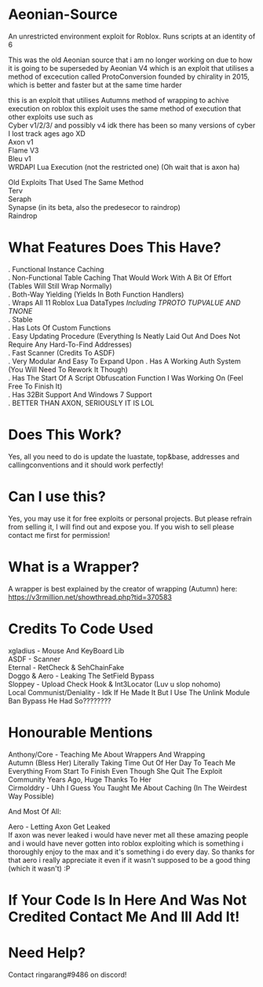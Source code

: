 # Aeonian-Source
An unrestricted environment exploit for Roblox. Runs scripts at an identity of 6

This was the old Aeonian source that i am no longer working on due to how it is going to be superseded by Aeonian V4 which is an exploit that utilises a method of excecution called ProtoConversion founded by chirality in 2015, which is better and faster but at the same time harder

this is an exploit that utilises Autumns method of wrapping to achive execution on roblox
this exploit uses the same method of execution that other exploits use such as<br />
Cyber v1/2/3/ and possibly v4 idk there has been so many versions of cyber I lost track ages ago XD<br />
Axon v1 <br />
Flame V3 <br />
Bleu v1 <br />
WRDAPI Lua Execution (not the restricted one) (Oh wait that is axon ha) <br />

Old Exploits That Used The Same Method<br />
Terv<br />
Seraph<br />
Synapse (in its beta, also the predesecor to raindrop)<br />
Raindrop<br />

# What Features Does This Have?
. Functional Instance Caching<br />
. Non-Functional Table Caching That Would Work With A Bit Of Effort (Tables Will Still Wrap Normally)<br />
. Both-Way Yielding (Yields In Both Function Handlers)<br />
. Wraps All 11 Roblox Lua DataTypes *Including TPROTO TUPVALUE AND TNONE*<br />
. Stable<br />
. Has Lots Of Custom Functions<br />
. Easy Updating Procedure (Everything Is Neatly Laid Out And Does Not Require Any Hard-To-Find Addresses)<br />
. Fast Scanner (Credits To ASDF)<br />
. Very Modular And Easy To Expand Upon
. Has A Working Auth System (You Will Need To Rework It Though)<br />
. Has The Start Of A Script Obfuscation Function I Was Working On (Feel Free To Finish It)<br />
. Has 32Bit Support And Windows 7 Support<br />
. BETTER THAN AXON, SERIOUSLY IT IS LOL<br />


# Does This Work?
Yes, all you need to do is update the luastate, top&base, addresses and callingconventions and it should work perfectly!

# Can I use this?

Yes, you may use it for free exploits or personal projects. But please refrain from selling it, I will find out and expose you. If you wish to sell please contact me first for permission!

# What is a Wrapper?
A wrapper is best explained by the creator of wrapping (Autumn) here:<br />
https://v3rmillion.net/showthread.php?tid=370583

# Credits To Code Used
xgladius - Mouse And KeyBoard Lib<br />
ASDF - Scanner<br />
Eternal - RetCheck & SehChainFake<br />
Doggo & Aero - Leaking The SetField Bypass<br />
Sloppey - Upload Check Hook & Int3Locator (Luv u slop nohomo)<br />
Local Communist/Deniality - Idk If He Made It But I Use The Unlink Module Ban Bypass He Had So????????<br />

# Honourable Mentions

Anthony/Core - Teaching Me About Wrappers And Wrapping<br />
Autumn (Bless Her) Literally Taking Time Out Of Her Day To Teach Me Everything From Start To Finish Even Though She Quit The Exploit Community Years Ago, Huge Thanks To Her<br />
Cirmolddry - Uhh I Guess You Taught Me About Caching (In The Weirdest Way Possible)<br />

And Most Of All:<br />

Aero - Letting Axon Get Leaked<br />
If axon was never leaked i would have never met all these amazing people and i would have never gotten into roblox exploiting which is something i thoroughly enjoy to the max and it's something i do every day. So thanks for that aero i really appreciate it even if it wasn't supposed to be a good thing (which it wasn't) :P<br />


# If Your Code Is In Here And Was Not Credited Contact Me And Ill Add It!

# Need Help?

Contact 
ringarang#9486 
on discord!
